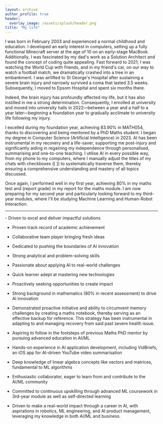 ```yaml
---
layout: archive
author_profile: true
header:
  overlay_image: /assets/splash/header.png
title: "My life"
---
```

I was born in February 2003 and experienced a normal childhood and education. I developed an early interest in computers, setting up a fully functional Minecraft server at the age of 10 on an early-stage MacBook. Additionally, I was fascinated by my dad's work as a Solution Architect and found the concept of coding quite appealing. Fast forward to 2021; I was watching the World Cup with friends, and in my friend's car, on our way to watch a football match, we dramatically crashed into a tree in an embankment. I was airlifted to St George's Hospital after sustaining a severe brain injury and narrowly survived a coma that lasted 3.5 weeks. Subsequently, I moved to Epsom Hospital and spent six months there.

Indeed, the brain injury has profoundly affected my life, but it has also instilled in me a strong determination. Consequently, I enrolled at university and moved into university halls in 2022—between a year and a half to a year later—beginning a foundation year to gradually acclimate to university life following my injury.

I excelled during my foundation year, achieving 83.90% in MATH054, thanks to discovering and being mentored by a PhD Maths student. I began my degree in Computer Science (Artificial Intelligence) in 2023. AI has been instrumental in my recovery and a life-saver, supporting me post-injury and significantly aiding in regaining my independence through personalised, summarising and one-to-one teaching. I utilise AI in every possible way, from my phone to my computers, where I manually adjust the titles of my chats with checkboxes ([ ]) to systematically traverse them, thereby ensuring a comprehensive understanding and mastery of all topics discussed.

Once again, I performed well in my first year, achieving 80% in my maths test and {report grade} in my report for the maths module. I am now preparing for my second year and particularly looking forward to my third-year modules, where I'll be studying Machine Learning and Human-Robot Interaction.
<hr>
- Driven to excel and deliver impactful solutions

- Proven track record of academic achievement

- Collaborative team player bringing fresh ideas

- Dedicated to pushing the boundaries of AI innovation

- Strong analytical and problem-solving skills

- Passionate about applying AI to real-world challenges

- Quick learner adept at mastering new technologies

- Proactively seeking opportunities to create impact

- Strong background in mathematics (80% in recent assessment) to drive AI innovation

- Demonstrated proactive initiative and ability to circumvent memory challenges by creating a maths notebook, thereby serving as an effective backup for      reference. This strategy has been instrumental in adapting to and managing recovery from said past severe health issue.

- Aspiring to follow in the footsteps of previous Maths PhD mentor by pursuing advanced education in AI/ML

- Hands-on experience in AI application development, including VidBriefs, an iOS app for AI-driven YouTube video summarisation

- Deep knowledge of linear algebra concepts like vectors and matrices, fundamental to ML algorithms

- Enthusiastic collaborator, eager to learn from and contribute to the AI/ML community

- Committed to continuous upskilling through advanced ML coursework in 3rd-year module as well as self-directed learning

- Driven to make a real-world impact through a career in AI, with aspirations in robotics, ML engineering, and AI product management, leveraging my knowledge in both AI/ML and business.

